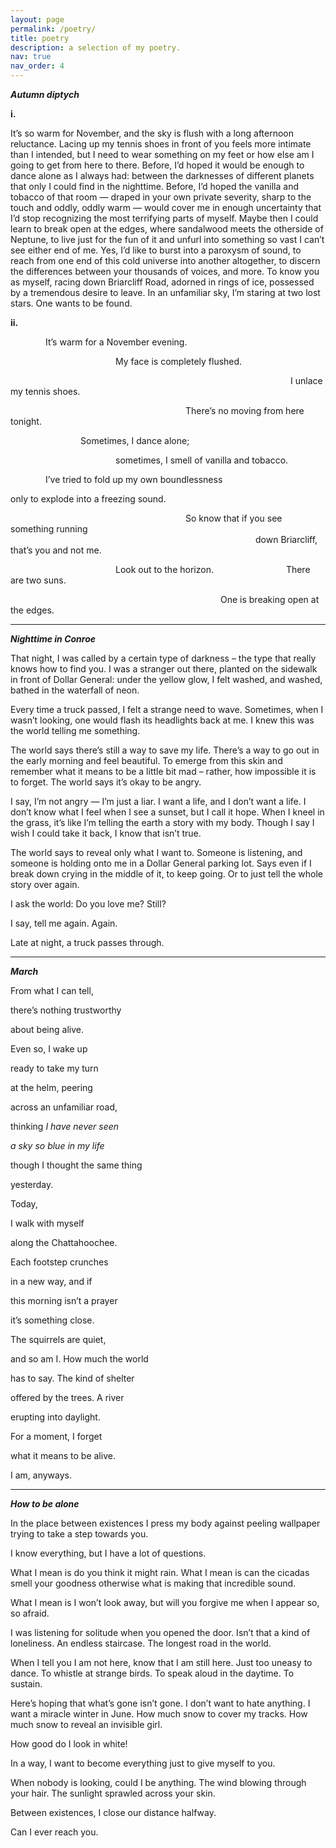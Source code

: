 ```yaml
---
layout: page
permalink: /poetry/
title: poetry
description: a selection of my poetry.
nav: true
nav_order: 4
---
```


***Autumn diptych***

**i.**

It’s so warm for November, and the sky is flush with a long afternoon reluctance. Lacing up my tennis shoes in front of you feels more intimate than I intended, but I need to wear something on my feet or how else am I going to get from here to there. Before, I’d hoped it would be enough to dance alone as I always had: between the darknesses of different planets that only I could find in the nighttime. Before, I’d hoped the vanilla and tobacco of that room — draped in your own private severity, sharp to the touch and oddly, oddly warm — would cover me in enough uncertainty that I’d stop recognizing the most terrifying parts of myself. Maybe then I could learn to break open at the edges, where sandalwood meets the otherside of Neptune, to live just for the fun of it  and unfurl into something so vast I can’t see either end of me. Yes, I’d like to burst into a paroxysm of sound, to reach from one end of this cold universe into another altogether, to discern the differences between your thousands of voices, and more. To know you as myself, racing down Briarcliff Road, adorned in rings of ice, possessed by a tremendous desire to leave. In an unfamiliar sky, I’m staring at two lost stars.  One wants to be found.

**ii.**

&emsp;&emsp;&emsp;&emsp;It’s warm for a November evening.

&emsp;&emsp;&emsp;&emsp;&emsp;&emsp;&emsp;&emsp;&emsp;&emsp;&emsp;&emsp;My face is completely flushed.


&emsp;&emsp;&emsp;&emsp;&emsp;&emsp;&emsp;&emsp;&emsp;&emsp;&emsp;&emsp;&emsp;&emsp;&emsp;&emsp;&emsp;&emsp;&emsp;&emsp;&emsp;&emsp;&emsp;&emsp;&emsp;&emsp;&emsp;&emsp;&emsp;&emsp;&emsp;&emsp;I unlace my tennis shoes.

&emsp;&emsp;&emsp;&emsp;&emsp;&emsp;&emsp;&emsp;&emsp;&emsp;&emsp;&emsp;&emsp;&emsp;&emsp;&emsp;&emsp;&emsp;&emsp;&emsp;There’s no moving from here tonight.

&emsp;&emsp;&emsp;&emsp;&emsp;&emsp;&emsp;&emsp;Sometimes, I dance alone;

&emsp;&emsp;&emsp;&emsp;&emsp;&emsp;&emsp;&emsp;&emsp;&emsp;&emsp;&emsp;sometimes, I smell of vanilla and tobacco.

&emsp;&emsp;&emsp;&emsp;I’ve tried to fold up my own boundlessness

only to explode into a freezing sound.

&emsp;&emsp;&emsp;&emsp;&emsp;&emsp;&emsp;&emsp;&emsp;&emsp;&emsp;&emsp;&emsp;&emsp;&emsp;&emsp;&emsp;&emsp;&emsp;&emsp;So know that if you see something running
&emsp;&emsp;&emsp;&emsp;&emsp;&emsp;&emsp;&emsp;&emsp;&emsp;&emsp;&emsp;&emsp;&emsp;&emsp;&emsp;&emsp;&emsp;&emsp;&emsp;&emsp;&emsp;&emsp;&emsp;&emsp;&emsp;&emsp;&emsp;down Briarcliff, that’s you and not me.

  

&emsp;&emsp;&emsp;&emsp;&emsp;&emsp;&emsp;&emsp;&emsp;&emsp;&emsp;&emsp;Look out to the horizon.
&emsp;&emsp;&emsp;&emsp;&emsp;&emsp;&emsp;&emsp;There are two suns.

&emsp;&emsp;&emsp;&emsp;&emsp;&emsp;&emsp;&emsp;&emsp;&emsp;&emsp;&emsp;&emsp;&emsp;&emsp;&emsp;&emsp;&emsp;&emsp;&emsp;&emsp;&emsp;&emsp;&emsp;One is breaking open at the edges.

***

***Nighttime in Conroe***

That night, I was called by a certain type of darkness – the type that really knows how to find you. I was a stranger out there, planted on the sidewalk in front of Dollar General: under the yellow glow, I felt washed, and washed, bathed in the waterfall of neon.

Every time a truck passed, I felt a strange need to wave. Sometimes, when I wasn’t looking, one would flash its headlights back at me. I knew this was the world telling me something.

The world says there’s still a way to save my life. There’s a way to go out in the early morning and feel beautiful. To emerge from this skin and remember what it means to be a little bit mad – rather, how impossible it is to forget. The world says it’s okay to be angry.

I say, I’m not angry — I’m just a liar. I want a life, and I don’t want a life. I don’t know what I feel when I see a sunset, but I call it hope. When I kneel in the grass, it’s like I’m telling the earth a story with my body. Though I say I wish I could take it back, I know that isn’t true.

The world says to reveal only what I want to. Someone is listening, and someone is holding onto me in a Dollar General parking lot. Says even if I break down crying in the middle of it, to keep going. Or to just tell the whole story over again.

I ask the world: Do you love me? Still?

I say, tell me again. Again.

Late at night, a truck passes through.

***

***March***

From what I can tell,

there’s nothing trustworthy

about being alive.


Even so, I wake up

ready to take my turn

at the helm, peering

across an unfamiliar road,

thinking _I have never seen_

_a sky so blue in my life_

though I thought the same thing

yesterday.


Today,

I walk with myself

along the Chattahoochee.

Each footstep crunches

in a new way, and if

this morning isn’t a prayer

it’s something close.



The squirrels are quiet,

and so am I. How much the world

has to say. The kind of shelter

offered by the trees. A river

erupting into daylight.

For a moment, I forget

what it means to be alive.

I am, anyways.

***

***How to be alone***

In the place between existences
I press my body against peeling wallpaper
trying to take a step towards you.

I know everything, but I have a lot of questions.

What I mean is do you think it might rain.
What I mean is can the cicadas smell your goodness
otherwise what is making that incredible sound.

What I mean is I won’t look away,
but will you forgive me when I appear
so, so afraid.

I was listening for solitude when you
opened the door. Isn’t that a kind of
loneliness. An endless staircase.
The longest road in the world.

When I tell you I am not here,
know that I am still here. Just
too uneasy to dance. To whistle
at strange birds. To speak aloud
in the daytime. To sustain.

Here’s hoping that what’s gone
isn’t gone. I don’t want to hate
anything. I want a miracle winter
in June. How much snow to
cover my tracks. How much snow
to reveal an invisible girl.

How good do I look in white!

In a way, I want to become everything
just to give myself to you.

When nobody is looking, could I be anything.
The wind blowing through your hair.
The sunlight sprawled across your skin.

Between existences, I close our distance halfway.

Can I ever reach you.


